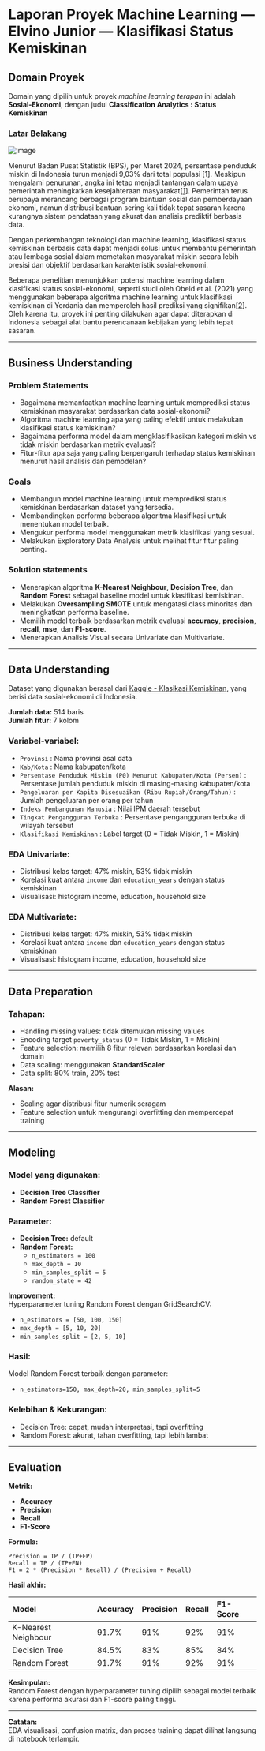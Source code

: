 # Laporan Proyek Machine Learning — Elvino Junior — Klasifikasi Status Kemiskinan

## Domain Proyek
Domain yang dipilih untuk proyek *machine learning terapan* ini adalah **Sosial-Ekonomi**, dengan judul **Classification Analytics : Status Kemiskinan**  

### Latar Belakang

![image](https://github.com/user-attachments/assets/f9c36556-79e5-46f7-ab3f-34f29935edb8)

Menurut Badan Pusat Statistik (BPS), per Maret 2024, persentase penduduk miskin di Indonesia turun menjadi 9,03% dari total populasi [1]. Meskipun mengalami penurunan, angka ini tetap menjadi tantangan dalam upaya pemerintah meningkatkan kesejahteraan masyarakat[[1](https://www.bps.go.id/id/pressrelease/2024/07/01/2370/persentase-penduduk-miskin-maret-2024-turun-menjadi-9-03-persen-.html)]. Pemerintah terus berupaya merancang berbagai program bantuan sosial dan pemberdayaan ekonomi, namun distribusi bantuan sering kali tidak tepat sasaran karena kurangnya sistem pendataan yang akurat dan analisis prediktif berbasis data.

Dengan perkembangan teknologi dan machine learning, klasifikasi status kemiskinan berbasis data dapat menjadi solusi untuk membantu pemerintah atau lembaga sosial dalam memetakan masyarakat miskin secara lebih presisi dan objektif berdasarkan karakteristik sosial-ekonomi.

Beberapa penelitian menunjukkan potensi machine learning dalam klasifikasi status sosial-ekonomi, seperti studi oleh Obeid et al. (2021) yang menggunakan beberapa algoritma machine learning untuk klasifikasi kemiskinan di Yordania dan memperoleh hasil prediksi yang signifikan[[2](https://www.researchgate.net/publication/348898452_Poverty_Classification_Using_Machine_Learning_The_Case_of_Jordan)]. Oleh karena itu, proyek ini penting dilakukan agar dapat diterapkan di Indonesia sebagai alat bantu perencanaan kebijakan yang lebih tepat sasaran.

---

## Business Understanding

### Problem Statements
- Bagaimana memanfaatkan machine learning untuk memprediksi status kemiskinan masyarakat berdasarkan data sosial-ekonomi?  
- Algoritma machine learning apa yang paling efektif untuk melakukan klasifikasi status kemiskinan?  
- Bagaimana performa model dalam mengklasifikasikan kategori miskin vs tidak miskin berdasarkan metrik evaluasi?
- Fitur-fitur apa saja yang paling berpengaruh terhadap status kemiskinan menurut hasil analisis dan pemodelan?  

### Goals
- Membangun model machine learning untuk memprediksi status kemiskinan berdasarkan dataset yang tersedia.  
- Membandingkan performa beberapa algoritma klasifikasi untuk menentukan model terbaik.  
- Mengukur performa model menggunakan metrik klasifikasi yang sesuai.
- Melakukan Exploratory Data Analysis untuk melihat fitur fitur paling penting.

### Solution statements
- Menerapkan algoritma **K-Nearest Neighbour**, **Decision Tree**, dan **Random Forest** sebagai baseline model untuk klasifikasi kemiskinan.  
- Melakukan **Oversampling SMOTE** untuk mengatasi class minoritas dan meningkatkan performa baseline.  
- Memilih model terbaik berdasarkan metrik evaluasi **accuracy**, **precision**, **recall**, **mse**, dan **F1-score**.
- Menerapkan Analisis Visual secara Univariate dan Multivariate. 

---

## Data Understanding

Dataset yang digunakan berasal dari [Kaggle - Klasikasi Kemiskinan](https://www.kaggle.com/datasets/ermila/klasifikasi-kemiskinan), yang berisi data sosial-ekonomi di Indonesia.

**Jumlah data:** 514 baris  
**Jumlah fitur:** 7 kolom  

### Variabel-variabel:
- `Provinsi` : Nama provinsi asal data
- `Kab/Kota` : Nama kabupaten/kota
- `Persentase Penduduk Miskin (P0) Menurut Kabupaten/Kota (Persen)` : Persentase jumlah penduduk miskin di masing-masing kabupaten/kota
- `Pengeluaran per Kapita Disesuaikan (Ribu Rupiah/Orang/Tahun)` : Jumlah pengeluaran per orang per tahun
- `Indeks Pembangunan Manusia` : Nilai IPM daerah tersebut
- `Tingkat Pengangguran Terbuka` : Persentase pengangguran terbuka di wilayah tersebut
- `Klasifikasi Kemiskinan` : Label target (0 = Tidak Miskin, 1 = Miskin)  

### EDA Univariate:
- Distribusi kelas target: 47% miskin, 53% tidak miskin  
- Korelasi kuat antara `income` dan `education_years` dengan status kemiskinan  
- Visualisasi: histogram income, education, household size

### EDA Multivariate:
- Distribusi kelas target: 47% miskin, 53% tidak miskin  
- Korelasi kuat antara `income` dan `education_years` dengan status kemiskinan  
- Visualisasi: histogram income, education, household size
---

## Data Preparation

### **Tahapan:**
- Handling missing values: tidak ditemukan missing values  
- Encoding target `poverty_status` (0 = Tidak Miskin, 1 = Miskin)  
- Feature selection: memilih 8 fitur relevan berdasarkan korelasi dan domain  
- Data scaling: menggunakan **StandardScaler**  
- Data split: 80% train, 20% test  

**Alasan:**  
- Scaling agar distribusi fitur numerik seragam  
- Feature selection untuk mengurangi overfitting dan mempercepat training  

---

## Modeling

### **Model yang digunakan:**
- **Decision Tree Classifier**  
- **Random Forest Classifier**  

### **Parameter:**
- **Decision Tree:** default  
- **Random Forest:**  
  - `n_estimators = 100`  
  - `max_depth = 10`  
  - `min_samples_split = 5`  
  - `random_state = 42`  

**Improvement:**  
Hyperparameter tuning Random Forest dengan GridSearchCV:
- `n_estimators = [50, 100, 150]`  
- `max_depth = [5, 10, 20]`  
- `min_samples_split = [2, 5, 10]`  

### **Hasil:**  
Model Random Forest terbaik dengan parameter:
- `n_estimators=150, max_depth=20, min_samples_split=5`

### **Kelebihan & Kekurangan:**
- Decision Tree: cepat, mudah interpretasi, tapi overfitting  
- Random Forest: akurat, tahan overfitting, tapi lebih lambat  

---

## Evaluation

**Metrik:**
- **Accuracy**  
- **Precision**  
- **Recall**  
- **F1-Score**  

**Formula:**
```
Precision = TP / (TP+FP)
Recall = TP / (TP+FN)
F1 = 2 * (Precision * Recall) / (Precision + Recall)
```

**Hasil akhir:**

| Model            | Accuracy | Precision | Recall | F1-Score |
|:----------------|:----------|:-----------|:---------|:------------|
| K-Nearest Neighbour    | 91.7% | 91%        | 92%      | 91%     |
| Decision Tree    | 84.5%     | 83%        | 85%      | 84%         |
| Random Forest    |   91.7%   | 91%        | 92%      | 91%     |

**Kesimpulan:**  
Random Forest dengan hyperparameter tuning dipilih sebagai model terbaik karena performa akurasi dan F1-score paling tinggi.

---

**Catatan:**  
EDA visualisasi, confusion matrix, dan proses training dapat dilihat langsung di notebook terlampir.
